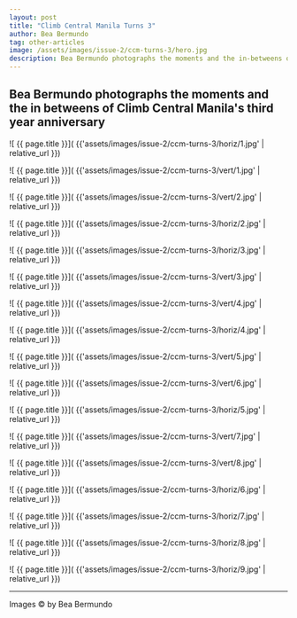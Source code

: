 ```yaml
---
layout: post
title: "Climb Central Manila Turns 3"
author: Bea Bermundo
tag: other-articles
image: /assets/images/issue-2/ccm-turns-3/hero.jpg
description: Bea Bermundo photographs the moments and the in-betweens of Climb Central Manila's third year anniversary
---
```


<h2 class="pre-text">
	Bea Bermundo photographs the moments and the in betweens of Climb Central Manila's third year anniversary
</h2>

![ {{ page.title }}]( {{'assets/images/issue-2/ccm-turns-3/horiz/1.jpg' | relative_url }})

<div class="image-row 2 medium" markdown="1">
![ {{ page.title }}]( {{'assets/images/issue-2/ccm-turns-3/vert/1.jpg' | relative_url }})

![ {{ page.title }}]( {{'assets/images/issue-2/ccm-turns-3/vert/2.jpg' | relative_url }})
</div>

![ {{ page.title }}]( {{'assets/images/issue-2/ccm-turns-3/horiz/2.jpg' | relative_url }})

![ {{ page.title }}]( {{'assets/images/issue-2/ccm-turns-3/horiz/3.jpg' | relative_url }})

<div class="image-row 2 medium" markdown="1">
![ {{ page.title }}]( {{'assets/images/issue-2/ccm-turns-3/vert/3.jpg' | relative_url }})

![ {{ page.title }}]( {{'assets/images/issue-2/ccm-turns-3/vert/4.jpg' | relative_url }})
</div>

![ {{ page.title }}]( {{'assets/images/issue-2/ccm-turns-3/horiz/4.jpg' | relative_url }})

<div class="image-row 2 medium" markdown="1">
![ {{ page.title }}]( {{'assets/images/issue-2/ccm-turns-3/vert/5.jpg' | relative_url }})

![ {{ page.title }}]( {{'assets/images/issue-2/ccm-turns-3/vert/6.jpg' | relative_url }})
</div>

![ {{ page.title }}]( {{'assets/images/issue-2/ccm-turns-3/horiz/5.jpg' | relative_url }})

<div class="image-row 2 medium" markdown="1">
![ {{ page.title }}]( {{'assets/images/issue-2/ccm-turns-3/vert/7.jpg' | relative_url }})

![ {{ page.title }}]( {{'assets/images/issue-2/ccm-turns-3/vert/8.jpg' | relative_url }})
</div>

![ {{ page.title }}]( {{'assets/images/issue-2/ccm-turns-3/horiz/6.jpg' | relative_url }})

![ {{ page.title }}]( {{'assets/images/issue-2/ccm-turns-3/horiz/7.jpg' | relative_url }})

![ {{ page.title }}]( {{'assets/images/issue-2/ccm-turns-3/horiz/8.jpg' | relative_url }})

![ {{ page.title }}]( {{'assets/images/issue-2/ccm-turns-3/horiz/9.jpg' | relative_url }})

<hr>

Images &copy; by Bea Bermundo

